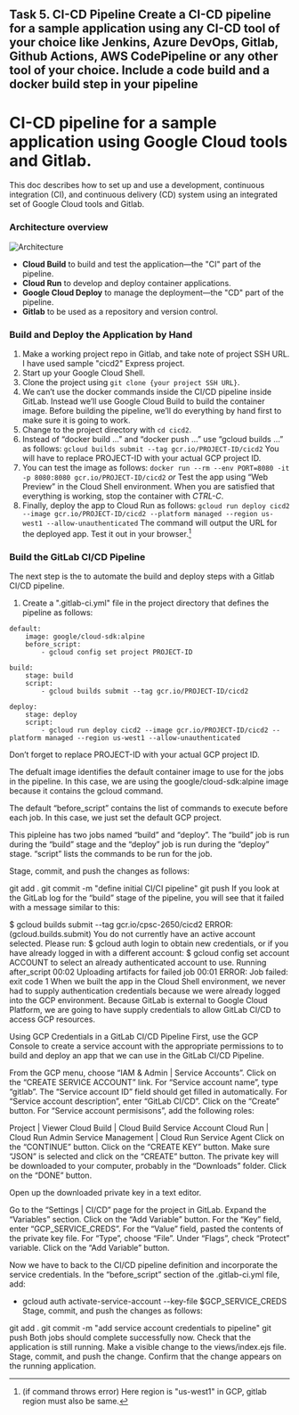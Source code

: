 Task 5. CI-CD Pipeline
Create a CI-CD pipeline for a sample application using any CI-CD tool of your choice like
Jenkins, Azure DevOps, Gitlab, Github Actions, AWS CodePipeline or any other tool of your
choice. Include a code build and a docker build step in your pipeline
---

# CI-CD pipeline for a sample application using Google Cloud tools and Gitlab.

This doc describes how to set up and use a development, continuous integration (CI), and continuous delivery (CD) system using an integrated set of Google Cloud tools and Gitlab.

### Architecture overview

![Architecture](https://miro.medium.com/max/624/1*SQcTRfQ2Cqoq18yofRsvTQ.png
"Architecture")

- **Cloud Build** to build and test the application—the "CI" part of the pipeline.
- **Cloud Run** to develop and deploy container applications.
- **Google Cloud Deploy** to manage the deployment—the "CD" part of the pipeline.
- **Gitlab** to be used as a repository and version control.

### Build and Deploy the Application by Hand

1. Make a working project repo in Gitlab, and take note of project SSH URL. I have used sample "cicd2" Express project.
1. Start up your Google Cloud Shell.
2. Clone the project using ```git clone {your project SSH URL}```.
3. We can’t use the docker commands inside the CI/CD pipeline inside GitLab. Instead we’ll use Google Cloud Build to build the container image. 
Before building the pipeline, we’ll do everything by hand first to make sure it is going to work.
4. Change to the project directory with ```cd cicd2```.
5. Instead of “docker build …” and “docker push …” use “gcloud builds …” as follows: ```gcloud builds submit --tag gcr.io/PROJECT-ID/cicd2```
You will have to replace PROJECT-ID with your actual GCP project ID.
6. You can test the image as follows: ```docker run --rm --env PORT=8080 -it -p 8080:8080 gcr.io/PROJECT-ID/cicd2``` *or* 
Test the app using “Web Preview” in the Cloud Shell environment. When you are satisfied that everything is working, stop the container with *CTRL-C*.
7. Finally, deploy the app to Cloud Run as follows: ```gcloud run deploy cicd2 --image gcr.io/PROJECT-ID/cicd2 --platform managed --region us-west1 --allow-unauthenticated```
The command will output the URL for the deployed app. Test it out in your browser.[^1]
[^1]: (if command throws error) Here region is "us-west1" in GCP, gitlab region must also be same.

### Build the GitLab CI/CD Pipeline

The next step is the to automate the build and deploy steps with a Gitlab CI/CD pipeline.

1. Create a ".gitlab-ci.yml" file in the project directory that defines the pipeline as follows:

```Ignore List
default:
    image: google/cloud-sdk:alpine
    before_script:
        - gcloud config set project PROJECT-ID

build:
    stage: build
    script:
        - gcloud builds submit --tag gcr.io/PROJECT-ID/cicd2

deploy:
    stage: deploy
    script:
        - gcloud run deploy cicd2 --image gcr.io/PROJECT-ID/cicd2 --platform managed --region us-west1 --allow-unauthenticated
```

Don’t forget to replace PROJECT-ID with your actual GCP project ID.

The defualt image identifies the default container image to use for the jobs in the pipeline. In this case, we are using the google/cloud-sdk:alpine image because it contains the gcloud command.

The default “before_script” contains the list of commands to execute before each job. In this case, we just set the default GCP project.

This pipleine has two jobs named “build” and “deploy”. The “build” job is run during the “build” stage and the “deploy” job is run during the “deploy” stage. “script” lists the commands to be run for the job.

Stage, commit, and push the changes as follows:

git add .
git commit -m "define initial CI/CI pipeline"
git push
If you look at the GitLab log for the “build” stage of the pipeline, you will see that it failed with a message similar to this:

 $ gcloud builds submit --tag gcr.io/cpsc-2650/cicd2
ERROR: (gcloud.builds.submit) You do not currently have an active account selected.
Please run:
  $ gcloud auth login
to obtain new credentials, or if you have already logged in with a
different account:
  $ gcloud config set account ACCOUNT
to select an already authenticated account to use.
Running after_script
00:02
Uploading artifacts for failed job
00:01
ERROR: Job failed: exit code 1
When we built the app in the Cloud Shell environment, we never had to supply authentication credentials because we were already logged into the GCP environment. Because GitLab is external to Google Cloud Platform, we are going to have supply credentials to allow GitLab CI/CD to access GCP resources.

Using GCP Credentials in a GitLab CI/CD Pipeline
First, use the GCP Console to create a service account with the appropriate permissions to to build and deploy an app that we can use in the GitLab CI/CD Pipeline.

From the GCP menu, choose “IAM & Admin | Service Accounts”. Click on the “CREATE SERVICE ACCOUNT” link. For “Service account name”, type “gitlab”. The “Service account ID” field should get filled in automatically. For “Service account description”, enter “GitLab CI/CD”. Click on the “Create” button. For “Service account permisisons”, add the following roles:

Project | Viewer
Cloud Build | Cloud Build Service Account
Cloud Run | Cloud Run Admin
Service Management | Cloud Run Service Agent
Click on the “CONTINUE” button. Click on the “CREATE KEY” button. Make sure “JSON” is selected and click on the “CREATE” button. The private key will be downloaded to your computer, probably in the “Downloads” folder. Click on the “DONE” button.

Open up the downloaded private key in a text editor.

Go to the “Settings | CI/CD” page for the project in GitLab. Expand the “Variables” section. Click on the “Add Variable” button. For the “Key” field, enter “GCP_SERVICE_CREDS”. For the “Value” field, pasted the contents of the private key file. For “Type”, choose “File”. Under “Flags”, check “Protect” variable. Click on the “Add Variable” button.

Now we have to back to the CI/CD pipeline definition and incorporate the service credentials. In the “before_script” section of the .gitlab-ci.yml file, add:

- gcloud auth activate-service-account --key-file $GCP_SERVICE_CREDS
Stage, commit, and push the changes as follows:

git add .
git commit -m "add service account credentials to pipeline"
git push
Both jobs should complete successfully now. Check that the application is still running. Make a visible change to the views/index.ejs file. Stage, commit, and push the change. Confirm that the change appears on the running application.
